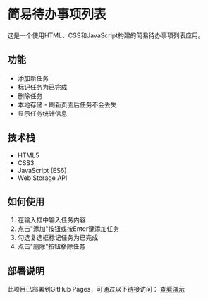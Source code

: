# 简易待办事项列表

这是一个使用HTML、CSS和JavaScript构建的简易待办事项列表应用。

## 功能

- 添加新任务
- 标记任务为已完成
- 删除任务
- 本地存储 - 刷新页面后任务不会丢失
- 显示任务统计信息

## 技术栈

- HTML5
- CSS3
- JavaScript (ES6)
- Web Storage API

## 如何使用

1. 在输入框中输入任务内容
2. 点击"添加"按钮或按Enter键添加任务
3. 勾选复选框标记任务为已完成
4. 点击"删除"按钮移除任务

## 部署说明

此项目已部署到GitHub Pages，可通过以下链接访问：
[查看演示](https://DyingLight-DwC.github.io/todo-list-app/)
